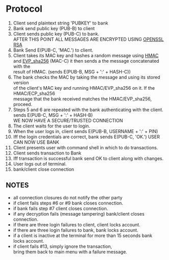 Protocol
==============
1. Client send plaintext string 'PUBKEY' to bank
2. Bank send public key (PUB-B) to client
3. Client sends public key (PUB-C) to bank.  
AFTER THIS POINT ALL MESSAGES ARE ENCRYPTED USING [OPENSSL RSA](https://www.openssl.org/docs/manmaster/crypto/rsa.html)
4. Bank Send E(PUB-C, 'MAC.') to client.
5. Client takes its MAC key and hashes a random message using [HMAC](https://www.openssl.org/docs/manmaster/crypto/hmac.html)  
and [EVP_sha256](https://www.openssl.org/docs/manmaster/crypto/EVP_DigestInit.html) (MAC-C) it then sends a the message concatenated with the  
result of HMAC. (sends E(PUB-B, MSG + ':' + HASH-C))
6. The bank checks the MAC by taking the message and using its stored version  
of the client's MAC key and running HMAC/EVP_sha256 on it. If the HMAC/ECP_sha256  
message that the bank received matches the HMAC/EVP_sha256, proceed.
7. Steps 5 and 6 are repeated with the bank authenticating with the client.  
sends E(PUB-C, MSG + ':' + HASH-B)  
WE NOW HAVE A SECURE/TRUSTED CONNECTION
8. The client waits for the user to login.
9. When the user logs in, client sends E(PUB-B, USERNAME + ':' + PIN)
10. Iff the login credentials are correct, bank sends E(PUB-C, 'OK.')
USER CAN NOW USE BANK
11. Client presents user with command shell in which to do transactions.
12. Client sends transaction to Bank
13. Iff transaction is successful bank send OK to client along with changes.
14. User logs out of terminal.
15. bank/client close connection

NOTES
-------
* all connection closures do not notify the other party
* if client fails steps #6 or #9 bank closes connection.
* if bank fails step #7 client closes connection.
* if any decryption fails (message tampering) bank/client closes connection.
* if there are three login failures to client, client locks account.
* if there are three login failures to bank, bank locks account.
* if a client is inactive at the terminal for more than 15 seconds bank  
locks account.
* if client fails #13, simply ignore the transaction,  
 bring them back to main menu with a failure message.
